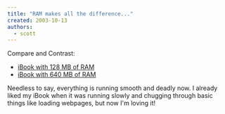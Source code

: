 ```yaml
---
title: "RAM makes all the difference..."
created: 2003-10-13
authors:
  - scott
---
```


Compare and Contrast:

- [iBook with 128 MB of RAM](http://spaceninja.local/gallery/albums/blog-photos/ibook128.jpg)
- [iBook with 640 MB of RAM](http://spaceninja.local/gallery/albums/blog-photos/ibook640.jpg)

Needless to say, everything is running smooth and deadly now. I already liked my iBook when it was running slowly and chugging through basic things like loading webpages, but now I'm loving it!
